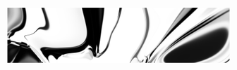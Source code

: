 ![neuralart.png](https://github.com/dstein64/dstein64/blob/neuralart_202101152124/neuralart.png?raw=true)
